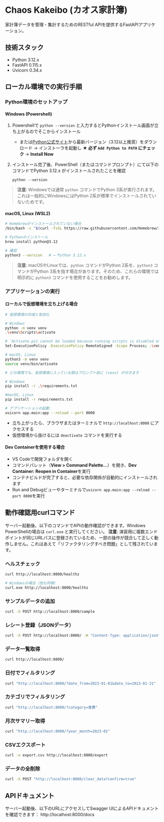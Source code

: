 # Chaos Kakeibo (カオス家計簿)

家計簿データを管理・集計するためのRESTful APIを提供するFastAPIアプリケーション。

## 技術スタック
- Python 3.12.x
- FastAPI 0.115.x
- Uvicorn 0.34.x

## ローカル環境での実行手順

### Python環境のセットアップ

#### Windows (Powershell)

1. Powershellで `python --version` と入力するとPythonインストール画面が立ち上がるのでそこからインストール
    - または[Python公式サイト](https://www.python.org/downloads/)から最新バージョン（3.12以上推奨）をダウンロード → インストーラを起動し **★ 必ず `Add Python to PATH` にチェック** → **Install Now**

1. インストール完了後、PowerShell（またはコマンドプロンプト）にて以下のコマンドでPython 3.12.x がインストールされたことを確認
   ```
   python --version
   ```

> **注意**: Windowsでは通常 `python` コマンドでPython 3系が実行されます。これは一般的にWindowsにはPython 2系が標準でインストールされていないためです。

#### macOS, Linux (WSL2)

```bash
# Homebrewがインストールされていない場合
/bin/bash -c "$(curl -fsSL https://raw.githubusercontent.com/Homebrew/install/HEAD/install.sh)"

# Pythonのインストール
brew install python@3.12

# 確認
python3 --version   # → Python 3.12.x
```

> **注意**: macOSやLinuxでは、`python` コマンドがPython 2系を、`python3` コマンドがPython 3系を指す場合があります。そのため、これらの環境では明示的に `python3` コマンドを使用することをお勧めします。

### アプリケーションの実行

#### ローカルで仮想環境を立ち上げる場合

```bash
# 仮想環境の作成と有効化

# Windows
python -m venv venv
.\venv\Scripts\activate

# `Activate.ps1 cannot be loaded because running scripts is disabled on this system` エラーが出たら（セキュリティポリシーがスクリプト実行を制限している場合）
Set-ExecutionPolicy -ExecutionPolicy RemoteSigned -Scope Process; .\venv\Scripts\Activate.ps1

# macOS, Linux
python3 -m venv venv
source venv/bin/activate

# どの環境でも、仮想環境に入っている間はプロンプト前に (venv) が付きます

# Windows
pip install -r .\requirements.txt

#macOS, Linux
pip install -r requirements.txt

# アプリケーションの起動
uvicorn app.main:app --reload --port 8000
```

- 立ち上がったら、ブラウザまたはターミナルで `http://localhost:8000` にアクセスする
- 仮想環境から抜けるには `deactivate` コマンドを実行する

#### Dev Containerを使用する場合

- VS Codeで開発フォルダを開く
- コマンドパレット（**View > Command Palette...**）を開き、**Dev Container: Reopen in Container**を実行
- コンテナビルドが完了すると、必要な依存関係が自動的にインストールされます
- Run and Debugビューやターミナルで`uvicorn app.main:app --reload --port 8000`を実行

## 動作確認用curlコマンド

サーバー起動後、以下のコマンドでAPIの動作確認ができます。Windows PowerShellの場合は `curl.exe` と実行してください。
**注意**: 演習用に複数エンドポイントが同じURLパスに登録されているため、一部の操作が競合して正しく動作しません。これはあえて「リファクタリングすべき問題」として残されています。

### ヘルスチェック
```bash
curl http://localhost:8000/healthz

# Windowsの場合（他も同様）
curl.exe http://localhost:8000/healthz
```

### サンプルデータの追加
```bash
curl -X POST http://localhost:8000/sample
```

### レシート登録（JSONデータ）
```bash
curl -X POST http://localhost:8000/ -H "Content-Type: application/json" -d "[{\"date\": \"2023-04-01\", \"category\": \"食費\", \"description\": \"スーパー\", \"amount\": \"2500\"}]"
```

### データ一覧取得
```bash
curl http://localhost:8000/
```

### 日付でフィルタリング
```bash
curl "http://localhost:8000/?date_from=2023-01-01&date_to=2023-01-31"
```

### カテゴリでフィルタリング
```bash
curl "http://localhost:8000/?category=食費"
```

### 月次サマリー取得
```bash
curl "http://localhost:8000/?year_month=2023-01"
```

### CSVエクスポート
```bash
curl -o export.csv http://localhost:8000/export
```

### データの全削除
```bash
curl -X POST "http://localhost:8000/clear_data?confirm=true"
```

## APIドキュメント
サーバー起動後、以下のURLにアクセスしてSwagger UIによるAPIドキュメントを確認できます：
http://localhost:8000/docs